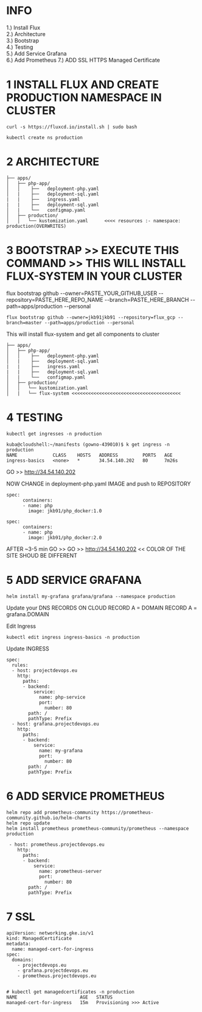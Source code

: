 # INFO

1.) Install Flux  
2.) Architecture  
3.) Bootstrap  
4.) Testing  
5.) Add Service Grafana  
6.) Add Prometheus 
7.) ADD SSL HTTPS Managed Certificate




# 1 INSTALL FLUX AND CREATE PRODUCTION NAMESPACE IN CLUSTER
```
curl -s https://fluxcd.io/install.sh | sudo bash
```
```
kubectl create ns production
```

# 2 ARCHITECTURE

```
├── apps/
│   ├── php-app/
│   │    ├──   deployment-php.yaml
│   |    ├──   deployment-sql.yaml
|   |    ├──   ingress.yaml
|   |    ├──   deployment-sql.yaml
│   |    └──   configmap.yaml
│   ├── production/
│   │   └── kustomization.yaml      <<<< resources :- namespace: production(OVERWRITES)
```

# 3 BOOTSTRAP >> EXECUTE THIS COMMAND >> THIS WILL INSTALL FLUX-SYSTEM IN YOUR CLUSTER

flux bootstrap github --owner=PASTE_YOUR_GITHUB_USER --repository=PASTE_HERE_REPO_NAME --branch=PASTE_HERE_BRANCH --path=apps/production --personal  
```
flux bootstrap github --owner=jkb91jkb91 --repository=flux_gcp --branch=master --path=apps/production --personal
```
This will install flux-system and get all components to cluster
```
├── apps/
│   ├── php-app/
│   │    ├──   deployment-php.yaml
│   |    ├──   deployment-sql.yaml
|   |    ├──   ingress.yaml
|   |    ├──   deployment-sql.yaml
│   |    └──   configmap.yaml
│   ├── production/
│   │   └── kustomization.yaml
│   |   └── flux-system <<<<<<<<<<<<<<<<<<<<<<<<<<<<<<<<<<<<<<<<
```

# 4 TESTING
```
kubectl get ingresses -n production
```
```
kuba@cloudshell:~/manifests (gowno-439010)$ k get ingress -n production
NAME             CLASS    HOSTS   ADDRESS         PORTS   AGE
ingress-basics   <none>   *       34.54.140.202   80      7m26s
```

GO >> http://34.54.140.202

NOW CHANGE in deployment-php.yaml IMAGE and push to REPOSITORY

```
spec:
      containers:
      - name: php
        image: jkb91/php_docker:1.0
```

```
spec:
      containers:
      - name: php
        image: jkb91/php_docker:2.0
```

AFTER ~3-5 min GO >> GO >> http://34.54.140.202 << COLOR OF THE SITE SHOUD BE DIFFERENT  


# 5 ADD SERVICE GRAFANA

```
helm install my-grafana grafana/grafana --namespace production
```

Update your DNS RECORDS ON CLOUD
RECORD A = DOMAIN
RECORD A = grafana.DOMAIN

Edit Ingress
```
kubectl edit ingress ingress-basics -n production
```

Update INGRESS
```
spec:
  rules:
  - host: projectdevops.eu
    http:
      paths:
      - backend:
          service:
            name: php-service
            port:
              number: 80
        path: /
        pathType: Prefix
  - host: grafana.projectdevops.eu
    http:
      paths:
      - backend:
          service:
            name: my-grafana
            port:
              number: 80
        path: /
        pathType: Prefix
```

# 6 ADD SERVICE PROMETHEUS
```
helm repo add prometheus-community https://prometheus-community.github.io/helm-charts
helm repo update
helm install prometheus prometheus-community/prometheus --namespace production
```

```
 - host: prometheus.projectdevops.eu
    http:
      paths:
      - backend:
          service:
            name: prometheus-server
            port:
              number: 80
        path: /
        pathType: Prefix
```

# 7 SSL

```
apiVersion: networking.gke.io/v1
kind: ManagedCertificate
metadata:
  name: managed-cert-for-ingress
spec:
  domains:
    - projectdevops.eu
    - grafana.projectdevops.eu
    - prometheus.projectdevops.eu

```

```

# kubectl get managedcertificates -n production
NAME                       AGE   STATUS
managed-cert-for-ingress   15m   Provisioning >>> Active

```
